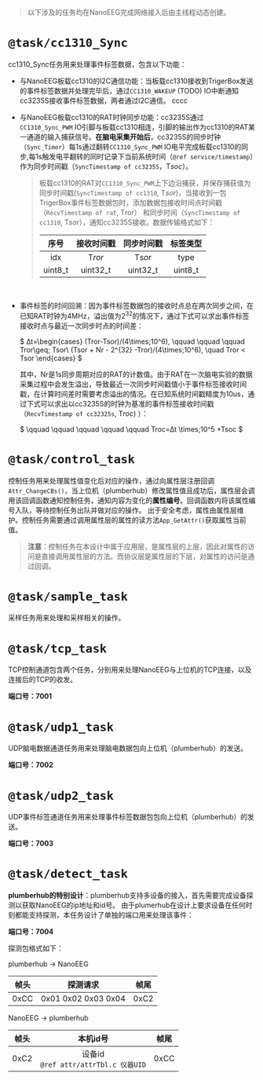 > 以下涉及的任务均在NanoEEG完成网络接入后由主线程动态创建。

`@task/cc1310_Sync`
================
cc1310_Sync任务用来处理事件标签数据，包含以下功能：
- 与NanoEEG板载cc1310的I2C通信功能：当板载cc1310接收到TrigerBox发送的事件标签数据并处理完毕后，通过`CC1310_WAKEUP` (TODO) IO中断通知cc3235S接收事件标签数据，两者通过I2C通信。
cccc
- 与NanoEEG板载cc1310的RAT时钟同步功能：cc3235S通过`CC1310_Sync_PWM` IO引脚与板载cc1310相连，引脚的输出作为cc1310的RAT某一通道的输入捕获信号。**在脑电采集开始后**，cc3235S的同步时钟（`Sync_Timer`）每1s通过翻转`CC1310_Sync_PWM` IO电平完成板载cc1310的同步,每1s触发电平翻转的同时记录下当前系统时间（`@ref service/timestamp`）作为同步时间戳（`SyncTimestamp of cc3235S`，T*soc*）。
    <br>
    > 板载cc1310的RAT对`CC1310_Sync_PWM`上下边沿捕获，并保存捕获值为同步时间戳(`SyncTimestamp of cc1310`, T*sor*)，当接收到一包TrigerBox事件标签数据包时，添加数据包接收时间点时间戳（`RecvTimestamp of rat`, T*ror*） 和同步时间（`SyncTimestamp of cc1310`, T*sor*），通知cc3235S接收。数据传输格式如下：
    > 
    > |序号|接收时间戳|同步时间戳|标签类型|
    > |:--:|:----:|:-----:|:-----:|
    > | idx | T*ror* | T*sor* |type|
    > | uint8_t | uint32_t | uint32_t |uint8_t|
    >  
    </br>
    
- 事件标签的时间回溯：因为事件标签数据包的接收时点总在两次同步之间，在已知RAT时钟为4MHz，溢出值为$2^{32}$的情况下，通过下式可以求出事件标签接收时点与最近一次同步时点的时间差：

    $ 
	    ∆t=\begin{cases}
	    (Tror-Tsor)/(4\times\;10^6), \qquad \qquad \qquad Tror\geq\; Tsor\\
	    (Tsor + Nr - 2^{32} -Tror)/(4\times\;10^6), \quad Tror < Tsor
	    \end{cases} 
    $

    其中，N*r*是1s同步周期对应的RAT的计数值。由于RAT在一次脑电实验的数据采集过程中会发生溢出，导致最近一次同步时间戳值小于事件标签接收时间戳，在计算时间差时需要考虑溢出的情况。在已知系统时间戳精度为10us，通过下式可以求出以cc3235S的时钟为基准的事件标签接收时间戳（`RecvTimestamp of cc32325s`, T*roc*) ）：
    
    $ \qquad \qquad \qquad \qquad \qquad  Troc=∆t \times\;10^5 +Tsoc $


`@task/control_task`
================
控制任务用来处理属性值变化后对应的操作，通过向属性层注册回调`Attr_ChangeCBs()`，当上位机（plumberhub）修改属性值且成功后，属性层会调用该回调函数通知控制任务，通知内容为变化的**属性编号**。回调函数内将该属性编号入队，等待控制任务出队并做对应的操作。
出于安全考虑，属性由属性层维护。控制任务需要通过调用属性层的属性的读方法`App_GetAttr()`获取属性当前值。
> **注意**：控制任务在本设计中属于应用层，是属性层的上层，因此对属性的访问是直接调用属性层的方法。而协议层是属性层的下层，对属性的访问是通过回调。

`@task/sample_task`
================
采样任务用来处理和采样相关的操作。

`@task/tcp_task`
================
TCP控制通道包含两个任务，分别用来处理NanoEEG与上位机的TCP连接，以及连接后的TCP的收发。 

**端口号：7001**

`@task/udp1_task`
================
UDP脑电数据通道任务用来处理脑电数据包向上位机（plumberhub）的发送。 

**端口号：7002**

`@task/udp2_task`
================
UDP事件标签通道任务用来处理事件标签数据包包向上位机（plumberhub）的发送。 

**端口号：7003**

`@task/detect_task`
================
**plumberhub的特别设计**：plumberhub支持多设备的接入，首先需要完成设备探测以获取NanoEEG的ip地址和id号。
由于plumerhub在设计上要求设备在任何时刻都能支持探测，本任务设计了单独的端口用来处理该事件：

**端口号：7004**

探测包格式如下：

plumberhub -> NanoEEG

|帧头|探测请求|帧尾|
|:--:|:--:|:--:|
|0xCC|0x01 0x02 0x03 0x04|0xC2|

NanoEEG -> plumberhub

|帧头|本机id号|帧尾|
|:--:|:--:|:--:|
| 0xC2 | 设备id <br> `@ref attr/attrTbl.c 仪器UID` | 0xCC |
